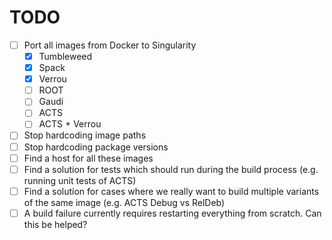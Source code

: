# TODO

- [ ] Port all images from Docker to Singularity
    * [X] Tumbleweed
    * [X] Spack
    * [X] Verrou
    * [ ] ROOT
    * [ ] Gaudi
    * [ ] ACTS
    * [ ] ACTS + Verrou
- [ ] Stop hardcoding image paths
- [ ] Stop hardcoding package versions
- [ ] Find a host for all these images
- [ ] Find a solution for tests which should run during the build process
      (e.g. running unit tests of ACTS)
- [ ] Find a solution for cases where we really want to build multiple variants
      of the same image (e.g. ACTS Debug vs RelDeb)
- [ ] A build failure currently requires restarting everything from scratch.
      Can this be helped?